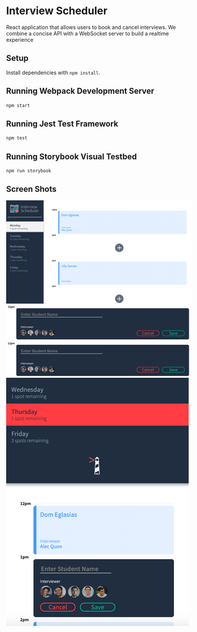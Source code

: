 # Interview Scheduler
React application that allows users to book and cancel interviews. We combine a concise API with a WebSocket server to build a realtime experience
## Setup

Install dependencies with `npm install`.

## Running Webpack Development Server

```sh
npm start
```

## Running Jest Test Framework

```sh
npm test
```

## Running Storybook Visual Testbed

```sh
npm run storybook
```



## Screen Shots

!["screenshot of schedular home on desktop"](https://github.com/affafrai/scheduler/blob/master/docs/schedule-app-home.png?raw=true)
!["screenshot of schedular form on desktop"](https://github.com/affafrai/scheduler/blob/master/docs/appointment-form.png?raw=true)
!["screenshot of schedular home on tablets or mobiles"](https://github.com/affafrai/scheduler/blob/master/docs/appointment-form.png?raw=true)
!["screenshot of schedular form on tablets or mobiles"](https://github.com/affafrai/scheduler/blob/master/docs/appointment-form-smallscreen.png?raw=true)



